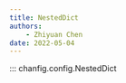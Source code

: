 ```yaml
---
title: NestedDict
authors:
    - Zhiyuan Chen
date: 2022-05-04
---
```


::: chanfig.config.NestedDict
